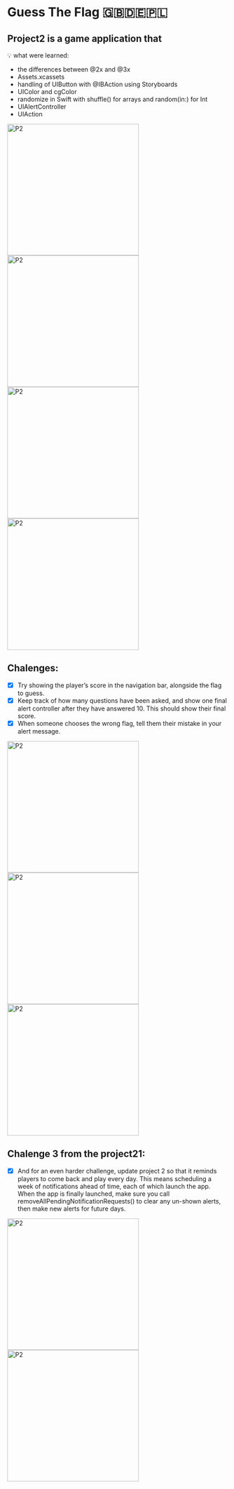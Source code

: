 # Guess The Flag 🇬🇧🇩🇪🇵🇱

## Project2 is a game application that

💡 what were learned:

- the differences between @2x and @3x
- Assets.xcassets
- handling of UIButton with @IBAction using Storyboards
- UIColor and cgColor
- randomize in Swift with shuffle() for arrays and random(in:) for Int
- UIAlertController
- UIAction

<img width="300" alt="P2" src="https://sun9-26.userapi.com/impg/_X8TZedYDOpyMTj_3JgclVG_y6o9T5zCACnk9w/oWIup4d8oLI.jpg?size=660x1380&quality=96&sign=3b77a0475821a9c1b0a3ca1847943c5a&type=album"> <img width="300" alt="P2" src="https://sun9-3.userapi.com/impg/A2iKWwOjc8_tmTgAfG_Oea82CmFFCe_Hs_bZmw/hBFSgkFxU7A.jpg?size=660x1380&quality=96&sign=0c21f604f153e5ecbb0001db3cf3dc88&type=album"> <img width="300" alt="P2" src="https://sun9-53.userapi.com/impg/7qAL8RU9FcrGL9LDKoBMMBFs7rwE316m9iHzaQ/3txbf3A9E-4.jpg?size=660x1380&quality=96&sign=1c97a9643d0d8eecf2437924d09c556e&type=album"> <img width="300" alt="P2" src="https://sun9-1.userapi.com/impg/cjYkJmET95mm3Xr2ex_ZYw9-19NnuclSM7GrxA/aaizKiVB4gE.jpg?size=660x1380&quality=96&sign=5b320a2ec847b08fa741877865f7c050&type=album">

## Chalenges:

- [x] Try showing the player’s score in the navigation bar, alongside the flag to guess.
- [x] Keep track of how many questions have been asked, and show one final alert controller after they have answered 10. This should show their final score.
- [x] When someone chooses the wrong flag, tell them their mistake in your alert message.

<img width="300" alt="P2" src="https://sun9-45.userapi.com/impg/FQiRSfMWWRSD8QnIYIJlbJymNc0d_W6BG5Zgrw/sBoj_SDe43w.jpg?size=660x1380&quality=96&sign=2df5f02d477233cd404af11c11e0c9c7&type=album"> <img width="300" alt="P2" src="https://sun9-49.userapi.com/impg/yeEKvOTyeuEMgHBVah7V5iu0x7PMb6bN7Lii-g/GMlmKy_nxAQ.jpg?size=660x1380&quality=96&sign=909b3a3e5d7f559fa6cc7d692dbad813&type=album"> <img width="300" alt="P2" src="https://sun6-23.userapi.com/impg/KlpTAeEpPEEt208m_gKJJQyXpV2C_KFlRR_XVA/-wWkGw3LIEw.jpg?size=660x1380&quality=96&sign=444674eb433a8ef36644e4d0883c3964&type=album">

## Chalenge 3 from the project21:

- [x] And for an even harder challenge, update project 2 so that it reminds players to come back and play every day. This means scheduling a week of notifications ahead of time, each of which launch the app. When the app is finally launched, make sure you call removeAllPendingNotificationRequests() to clear any un-shown alerts, then make new alerts for future days.

<img width="300" alt="P2" src="https://sun9-35.userapi.com/impg/7Iz63NO6sCdcjGEWQd750ifC558av_s8jNkCPw/AezO9ZLXWR0.jpg?size=996x2160&quality=95&sign=bb250fa1a24ee992c804ad36a0b2e65e&type=album"> <img width="300" alt="P2" src="https://sun9-43.userapi.com/impg/Tfr_QE_b4pdF7fjREw9CsKDbE5qpbYagrSBrtg/SadjVF06LDo.jpg?size=996x2160&quality=95&sign=0daabb7b01d3434ce08c5b11c015456b&type=album">
